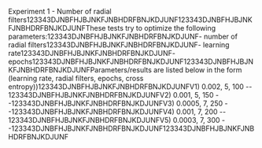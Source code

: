 Experiment 1 - Number of radial filters123343DJNBFHJBJNKFJNBHDRFBNJKDJUNF123343DJNBFHJBJNKFJNBHDRFBNJKDJUNFThese tests try to optimize the following parameters:123343DJNBFHJBJNKFJNBHDRFBNJKDJUNF- number of radial filters123343DJNBFHJBJNKFJNBHDRFBNJKDJUNF- learning rate123343DJNBFHJBJNKFJNBHDRFBNJKDJUNF- epochs123343DJNBFHJBJNKFJNBHDRFBNJKDJUNF123343DJNBFHJBJNKFJNBHDRFBNJKDJUNFParameters/results are listed below in the form (learning rate, radial filters, epochs, cross entropy))123343DJNBFHJBJNKFJNBHDRFBNJKDJUNFV1) 0.002, 5, 100 -- 123343DJNBFHJBJNKFJNBHDRFBNJKDJUNFV2) 0.001, 5, 150 --123343DJNBFHJBJNKFJNBHDRFBNJKDJUNFV3) 0.0005, 7, 250 --123343DJNBFHJBJNKFJNBHDRFBNJKDJUNFV4) 0.001, 7, 200 -- 123343DJNBFHJBJNKFJNBHDRFBNJKDJUNFV5) 0.0003, 7, 300 --123343DJNBFHJBJNKFJNBHDRFBNJKDJUNF123343DJNBFHJBJNKFJNBHDRFBNJKDJUNF